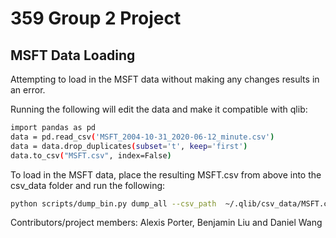 # 359 Group 2 Project

## MSFT Data Loading
Attempting to load in the MSFT data without making any changes results in an error.

Running the following will edit the data and make it compatible with qlib:
```bash
import pandas as pd
data = pd.read_csv('MSFT_2004-10-31_2020-06-12_minute.csv')
data = data.drop_duplicates(subset='t', keep='first')
data.to_csv("MSFT.csv", index=False)
```
To load in the MSFT data, place the resulting MSFT.csv from above into the csv_data folder and run the following:
```bash
python scripts/dump_bin.py dump_all --csv_path  ~/.qlib/csv_data/MSFT.csv --qlib_dir ~/.qlib/qlib_data/MSFT.csv --include_fields v,vw,o,c,h,l,t,n,d --date_field_name t 
```

Contributors/project members: Alexis Porter, Benjamin Liu and Daniel Wang